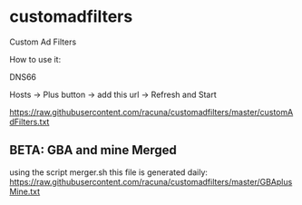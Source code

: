 # customadfilters
Custom Ad Filters

How to use it:

DNS66

Hosts -> Plus button -> add this url -> Refresh and Start

https://raw.githubusercontent.com/racuna/customadfilters/master/customAdFilters.txt

## BETA: GBA and mine Merged

using the script merger.sh this file is generated daily:
https://raw.githubusercontent.com/racuna/customadfilters/master/GBAplusMine.txt
